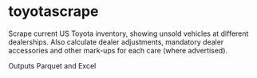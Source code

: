 # toyotascrape

Scrape current US Toyota inventory, showing unsold vehicles at different dealerships. Also calculate dealer adjustments, mandatory dealer accessories and other mark-ups for each care (where advertised).

Outputs Parquet and Excel
